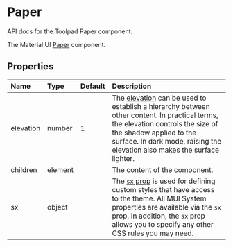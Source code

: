 <!-- This file has been auto-generated using `pnpm docs:build:api`. -->

# Paper

<p class="description">API docs for the Toolpad Paper component.</p>

The Material UI [Paper](https://mui.com/material-ui/react-paper/) component.

## Properties

| Name                                     | Type                                   | Default                             | Description                                                                                                                                                                                                                                                                                   |
| :--------------------------------------- | :------------------------------------- | :---------------------------------- | :-------------------------------------------------------------------------------------------------------------------------------------------------------------------------------------------------------------------------------------------------------------------------------------------- |
| <span class="prop-name">elevation</span> | <span class="prop-type">number</span>  | <span class="prop-default">1</span> | The [elevation](https://mui.com/material-ui/react-paper/#elevation) can be used to establish a hierarchy between other content. In practical terms, the elevation controls the size of the shadow applied to the surface. In dark mode, raising the elevation also makes the surface lighter. |
| <span class="prop-name">children</span>  | <span class="prop-type">element</span> |                                     | The content of the component.                                                                                                                                                                                                                                                                 |
| <span class="prop-name">sx</span>        | <span class="prop-type">object</span>  |                                     | The [`sx` prop](https://mui.com/system/getting-started/the-sx-prop/) is used for defining custom styles that have access to the theme. All MUI System properties are available via the `sx` prop. In addition, the `sx` prop allows you to specify any other CSS rules you may need.          |
